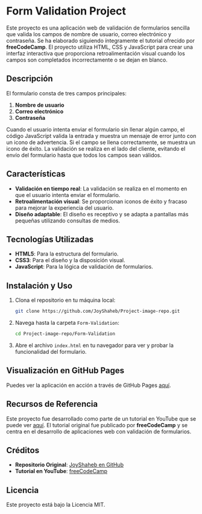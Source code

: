 # Form Validation Project

Este proyecto es una aplicación web de validación de formularios sencilla que valida los campos de nombre de usuario, correo electrónico y contraseña. Se ha elaborado siguiendo íntegramente el tutorial ofrecido por **freeCodeCamp**. El proyecto utiliza HTML, CSS y JavaScript para crear una interfaz interactiva que proporciona retroalimentación visual cuando los campos son completados incorrectamente o se dejan en blanco.

## Descripción

El formulario consta de tres campos principales:
1. **Nombre de usuario**
2. **Correo electrónico**
3. **Contraseña**

Cuando el usuario intenta enviar el formulario sin llenar algún campo, el código JavaScript valida la entrada y muestra un mensaje de error junto con un icono de advertencia. Si el campo se llena correctamente, se muestra un icono de éxito. La validación se realiza en el lado del cliente, evitando el envío del formulario hasta que todos los campos sean válidos.

## Características
- **Validación en tiempo real**: La validación se realiza en el momento en que el usuario intenta enviar el formulario.
- **Retroalimentación visual**: Se proporcionan iconos de éxito y fracaso para mejorar la experiencia del usuario.
- **Diseño adaptable**: El diseño es receptivo y se adapta a pantallas más pequeñas utilizando consultas de medios.

## Tecnologías Utilizadas
- **HTML5**: Para la estructura del formulario.
- **CSS3**: Para el diseño y la disposición visual.
- **JavaScript**: Para la lógica de validación de formularios.

## Instalación y Uso

1. Clona el repositorio en tu máquina local:
    ```bash
    git clone https://github.com/JoyShaheb/Project-image-repo.git
    ```

2. Navega hasta la carpeta `Form-Validation`:
    ```bash
    cd Project-image-repo/Form-Validation
    ```

3. Abre el archivo `index.html` en tu navegador para ver y probar la funcionalidad del formulario.

## Visualización en GitHub Pages

Puedes ver la aplicación en acción a través de GitHub Pages [aquí](https://joyshaheb.github.io/Project-image-repo/Form-Validation/).

## Recursos de Referencia

Este proyecto fue desarrollado como parte de un tutorial en YouTube que se puede ver [aquí](https://www.youtube.com/watch?v=VufN46OyFng&t=3772s). El tutorial original fue publicado por **freeCodeCamp** y se centra en el desarrollo de aplicaciones web con validación de formularios.

## Créditos

- **Repositorio Original**: [JoyShaheb en GitHub](https://github.com/JoyShaheb/Project-image-repo/tree/main/Form-Validation)
- **Tutorial en YouTube**: [freeCodeCamp](https://www.youtube.com/watch?v=VufN46OyFng&t=3772s)

## Licencia

Este proyecto está bajo la Licencia MIT.
